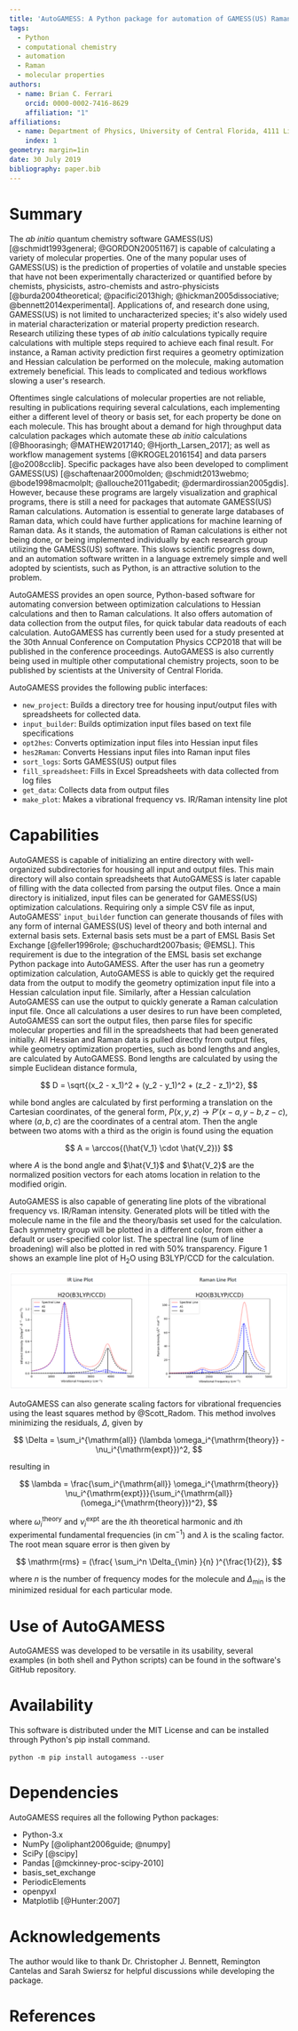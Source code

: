 ```yaml
---
title: 'AutoGAMESS: A Python package for automation of GAMESS(US) Raman calculations'
tags:
  - Python
  - computational chemistry
  - automation
  - Raman
  - molecular properties
authors:
  - name: Brian C. Ferrari
    orcid: 0000-0002-7416-8629
    affiliation: "1"
affiliations:
  - name: Department of Physics, University of Central Florida, 4111 Libra Drive, Orlando FL 32816
    index: 1
geometry: margin=1in
date: 30 July 2019
bibliography: paper.bib
---
```


# Summary

The *ab initio* quantum chemistry software GAMESS(US) [@schmidt1993general; @GORDON20051167] is capable of calculating a variety of molecular properties. One of the many popular uses of GAMESS(US) is the prediction of properties of volatile and unstable species that have not been experimentally characterized or quantified before by chemists, physicists, astro-chemists and astro-physicists [@burda2004theoretical; @pacifici2013high; @hickman2005dissociative; @bennett2014experimental]. Applications of, and research done using, GAMESS(US) is not limited to uncharacterized species; it's also widely used in material characterization or material property prediction research. Research utilizing these types of *ab initio* calculations typically require calculations with multiple steps required to achieve each final result. For instance, a Raman activity prediction first requires a geometry optimization and Hessian calculation be performed on the molecule, making automation extremely beneficial. This leads to complicated and tedious workflows slowing a user's research.

Oftentimes single calculations of molecular properties are not reliable, resulting in publications requiring several calculations, each implementing either a different level of theory or basis set, for each property be done on each molecule. This has brought about a demand for high throughput data calculation packages which automate these *ab initio* calculations [@Bhoorasingh; @MATHEW2017140; @Hjorth_Larsen_2017]; as well as workflow management systems [@KROGEL2016154] and data parsers [@o2008cclib]. Specific packages have also been developed to compliment GAMESS(US) [@schaftenaar2000molden; @schmidt2013webmo; @bode1998macmolplt; @allouche2011gabedit; @dermardirossian2005gdis]. However, because these programs are largely visualization and graphical programs, there is still a need for packages that automate GAMESS(US) Raman calculations. Automation is essential to generate large databases of Raman data, which could have further applications for machine learning of Raman data. As it stands, the automation of Raman calculations is either not being done, or being implemented individually by each research group utilizing the GAMESS(US) software. This slows scientific progress down, and an automation software written in a language extremely simple and well adopted by scientists, such as Python, is an attractive solution to the problem.

AutoGAMESS provides an open source, Python-based software for automating conversion between optimization calculations to Hessian calculations and then to Raman calculations. It also offers automation of data collection from the output files, for quick tabular data readouts of each calculation. AutoGAMESS has currently been used for a study presented at the 30th Annual Conference on Computation Physics CCP2018 that will be published in the conference proceedings. AutoGAMESS is also currently being used in multiple other computational chemistry projects, soon to be published by scientists at the University of Central Florida.

AutoGAMESS provides the following public interfaces:

* `new_project`: Builds a directory tree for housing input/output files with spreadsheets for collected data.
* `input_builder`: Builds optimization input files based on text file specifications
* `opt2hes`: Converts optimization input files into Hessian input files
* `hes2Raman`: Converts Hessians input files into Raman input files
* `sort_logs`: Sorts GAMESS(US) output files
* `fill_spreadsheet`: Fills in Excel Spreadsheets with data collected from log files
* `get_data`: Collects data from output files
* `make_plot`: Makes a vibrational frequency vs. IR/Raman intensity line plot

# Capabilities

AutoGAMESS is capable of initializing an entire directory with well-organized subdirectories for housing all input and output files. This main directory will also contain spreadsheets that AutoGAMESS is later capable of filling with the data collected from parsing the output files. Once a main directory is initialized, input files can be generated for GAMESS(US) optimization calculations. Requiring only a simple CSV file as input, AutoGAMESS' `input_builder` function can generate thousands of files with any form of internal GAMESS(US) level of theory and both internal and external basis sets.
External basis sets must be a part of EMSL Basis Set Exchange [@feller1996role; @schuchardt2007basis; @EMSL]. This requirement is due to the integration of the EMSL basis set exchange Python package into AutoGAMESS. After the user has run a geometry optimization calculation, AutoGAMESS is able to quickly get the required data from the output to modify the geometry optimization input file into a Hessian calculation input file. Similarly, after a Hessian calculation AutoGAMESS can use the output to quickly generate a Raman calculation input file. Once all calculations a user desires to run have been completed, AutoGAMESS can sort the output files, then parse files for specific molecular properties and fill in the spreadsheets that had been generated initially. All Hessian and Raman data is pulled directly from output files, while geometry optimization properties, such as bond lengths and angles, are calculated by AutoGAMESS. Bond lengths are calculated by using the simple Euclidean distance formula,

$$ D = \sqrt{(x_2 - x_1)^2 + (y_2 - y_1)^2 + (z_2 - z_1)^2}, $$

while bond angles are calculated by first performing a translation on the Cartesian coordinates, of the general form, $P(x,y,z)\rightarrow P'(x-a, y-b, z-c),$ where $(a,b,c)$ are the coordinates of a central atom. Then the angle between two atoms with a third as the origin is found using the equation

$$ A = \arccos{(\hat{V_1} \cdot \hat{V_2})} $$

where $A$ is the bond angle and $\hat{V_1}$ and $\hat{V_2}$ are the normalized position vectors for each atoms location in relation to the modified origin.

AutoGAMESS is also capable of generating line plots of the vibrational frequency vs. IR/Raman intensity. Generated plots will be titled with the molecule name in the file and the theory/basis set used for the calculation. Each symmetry group will be plotted in a different color, from either a default or user-specified color list. The spectral line (sum of line broadening) will also be plotted in red with 50% transparency. Figure 1 shows an example line plot of $\mathrm H_2\mathrm O$ using B3LYP/CCD for the calculation.

![Line Plots Example](line-plots.PNG)

AutoGAMESS can also generate scaling factors for vibrational frequencies using the least squares method by @Scott_Radom. This method involves  minimizing the residuals, $\Delta$, given by

$$ \Delta = \sum_i^{\mathrm{all}} (\lambda \omega_i^{\mathrm{theory}} - \nu_i^{\mathrm{expt}})^2, $$

resulting in

$$ \lambda = \frac{\sum_i^{\mathrm{all}} \omega_i^{\mathrm{theory}} \nu_i^{\mathrm{expt}}}{\sum_i^{\mathrm{all}} (\omega_i^{\mathrm{theory}})^2}, $$

where $\omega_i^{\mathrm{theory}}$ and $\nu_i^{\mathrm{expt}}$ are the $i$th theoretical harmonic and $i$th experimental fundamental frequencies (in $\mathrm{cm}^{-1}$) and $\lambda$ is the scaling factor. The root mean square error is then given by

$$ \mathrm{rms} = (\frac{ \sum_i^n \Delta_{\min} }{n} )^{\frac{1}{2}}, $$

where $n$ is the number of frequency modes for the molecule and $\Delta_{\min}$ is the minimized residual for each particular mode.

# Use of AutoGAMESS

AutoGAMESS was developed to be versatile in its usability, several examples (in both shell and Python scripts) can be found in the software's GitHub repository.

# Availability
This software is distributed under the MIT License and can be installed through Python's pip install command.

`python -m pip install autogamess --user`

# Dependencies

AutoGAMESS requires all the following Python packages:

* Python-3.x
* NumPy [@oliphant2006guide; @numpy]
* SciPy [@scipy]
* Pandas [@mckinney-proc-scipy-2010]
* basis_set_exchange
* PeriodicElements
* openpyxl
* Matplotlib [@Hunter:2007]


# Acknowledgements

The author would like to thank Dr. Christopher J. Bennett, Remington Cantelas and Sarah Swiersz for helpful discussions while developing the package.

# References
